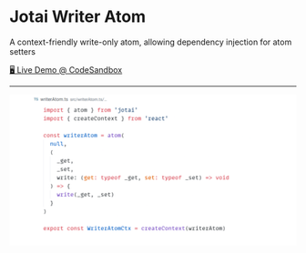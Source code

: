 # Jotai Writer Atom

A context-friendly write-only atom, allowing dependency injection for atom setters

[🖥️ Live Demo @ CodeSandbox][live_demo]

---

![screenshot of file writerAtom.ts](./thumbnail.png)

[live_demo]: https://codesandbox.io/s/github/hd-o/coding-challenge/tree/main/jotai-writer-atom
